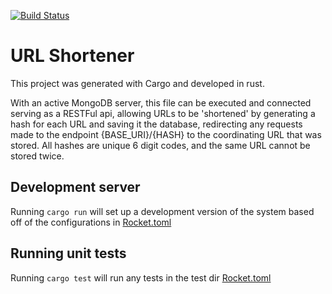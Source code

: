 [![Build Status](http://jenkins.paz.ienza.tech/job/url-shortener/job/main/badge/icon)](http://jenkins.paz.ienza.tech/job/url-shortener/job/main/)

# URL Shortener

This project was generated with Cargo and developed in rust. 

With an active MongoDB server, this file can be executed and connected serving as a RESTFul api, allowing URLs to be 'shortened' by generating a hash for each URL and saving it the database, redirecting any requests made to the endpoint {BASE_URI}/{HASH} to the coordinating URL that was stored. All hashes are unique 6 digit codes, and the same URL cannot be stored twice.

## Development server

Running ```cargo run``` will set up a development version of the system based off of the configurations in [Rocket.toml](Rocket.toml)

## Running unit tests

Running ```cargo test``` will run any tests in the test dir [Rocket.toml](Rocket.toml)
